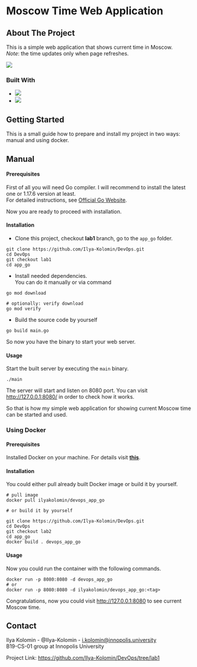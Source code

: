 
# Moscow Time Web Application

## About The Project

This is a simple web application that shows current time in Moscow.\
_Note_: the time updates only when page refreshes.

![](https://i.imgur.com/Uhka5Fu.gif)

### Built With

* ![](https://img.shields.io/badge/golang-1.17.6-blue?style=for-the-badge&logo=go)
* ![](https://img.shields.io/badge/gin-1.8.1-blue?style=for-the-badge&logo=gin)

## Getting Started

This is a small guide how to prepare and install my project in two ways: manual and using docker.

## Manual

#### Prerequisites

First of all you will need Go compiler. I will recommend to
install the latest one or 1.17.6 version at least.\
For detailed instructions, see [Official Go Website](https://go.dev).

Now you are ready to proceed with installation.

#### Installation

* Clone this project, checkout **lab1** branch, go to the `app_go` folder.

```shell
git clone https://github.com/Ilya-Kolomin/DevOps.git
cd DevOps
git checkout lab1
cd app_go
```

* Install needed dependencies.\
  You can do it manually or via command

```shell
go mod download

# optionally: verify download
go mod verify
```

* Build the source code by yourself

```shell
go build main.go
```

So now you have the binary to start your web server.

#### Usage

Start the built server by executing the `main` binary.

```shell
./main
```

The server will start and listen on 8080 port. You can visit
http://127.0.0.1:8080/ in order to check how it works.

So that is how my simple web application for showing current Moscow
time can be started and used.

### Using Docker

#### Prerequisites

Installed Docker on your machine. For details visit **[this](https://www.docker.com/get-started/)**.

#### Installation

You could either pull already built Docker image or build it by yourself.

```shell
# pull image
docker pull ilyakolomin/devops_app_go

# or build it by yourself

git clone https://github.com/Ilya-Kolomin/DevOps.git
cd DevOps
git checkout lab2
cd app_go
docker build . devops_app_go
```

#### Usage

Now you could run the container with the following commands.

```shell
docker run -p 8080:8080 -d devops_app_go
# or
docker run -p 8080:8080 -d ilyakolomin/devops_app_go:<tag>
```

Congratulations, now you could visit http://127.0.0.1:8080 to see current Moscow time.


## Contact

Ilya Kolomin - @Ilya-Kolomin - i.kolomin@innopolis.university\
B19-CS-01 group at Innopolis University

Project Link: https://github.com/Ilya-Kolomin/DevOps/tree/lab1